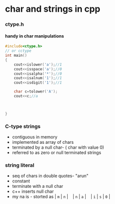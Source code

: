 
# char and strings in cpp
### ctype.h
#### handy in char manipulations
```cpp
#include<ctype.h>
// or cctype
int main()
{
    cout<<islower('a');//1
    cout<<isspace('a');//0
    cout<<isalpha('*');//0
    cout<<isalnum('1');//1
    cout<<isdigit('1');//1

    char c=tolower('A');
    cout<<c;//a

    

}
```

### C-type strings

- contiguous in memory
- implemented as array of chars
- terminated by a null char- ( char with value 0)
- referred to as zero or null terminated strings

### string literal
- seq of chars in double quotes- "arun"
- constant
- terminate with a null char
- c++ inserts null char
- my na is - storted as
| `m` | `n` | ` ` | `n` | `a` | ` ` | `i` | `s` | `0` |




